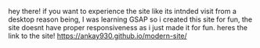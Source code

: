 hey there! if you want to experience the site like its intnded visit from a desktop reason being, I was learning GSAP so i created this site for fun, the site doesnt have proper responsiveness as i just made it for fun. 
heres the link to the site!
https://ankay930.github.io/modern-site/
